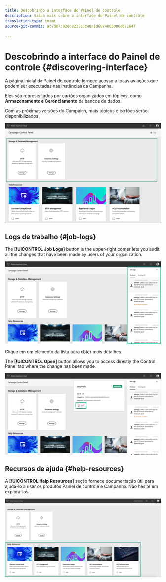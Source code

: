 ```yaml
---
title: Descobrindo a interface do Painel de controle
description: Saiba mais sobre a interface do Painel de controle
translation-type: tm+mt
source-git-commit: ac7d673028d823516c48a1d6874e05086d672647

---
```



# Descobrindo a interface do Painel de controle {#discovering-interface}

A página inicial do Painel de controle fornece acesso a todas as ações que podem ser executadas nas instâncias da Campanha.

Eles são representados por cartões organizados em tópicos, como **Armazenamento e Gerenciamento** de bancos de dados.

Com as próximas versões do Campaign, mais tópicos e cartões serão disponibilizados.

![](assets/control_panel_interface.png)

## Logs de trabalho {#job-logs}

The **[!UICONTROL Job Logs]** button in the upper-right corner lets you audit all the changes that have been made by users of your organization.

![](assets/control_panel_interface2.png)

Clique em um elemento da lista para obter mais detalhes.

The **[!UICONTROL Open]** button allows you to access directly the Control Panel tab where the change has been made.

![](assets/control_panel_logdetails2.png)

## Recursos de ajuda {#help-resources}

A **[!UICONTROL Help Resources]** seção fornece documentação útil para ajudá-lo a usar os produtos Painel de controle e Campanha. Não hesite em explorá-los.

![](assets/helpresources2.png)
